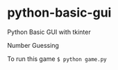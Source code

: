 # python-basic-gui
Python Basic GUI with tkinter

Number Guessing

To run this game
`$ python game.py`
